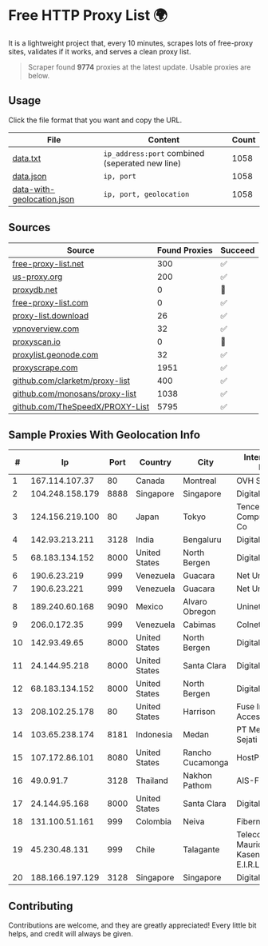 
# Free HTTP Proxy List 🌍

It is a lightweight project that, every 10 minutes, scrapes lots of free-proxy sites, validates if it works, and serves a clean proxy list.


> Scraper found **9774** proxies at the latest update. Usable proxies are below.

## Usage

Click the file format that you want and copy the URL.


|File|Content|Count|
|----|-------|-----|
|[data.txt](https://raw.githubusercontent.com/themiralay/Proxy-List-World/master/data.txt)|`ip_address:port` combined (seperated new line)|1058|
|[data.json](https://raw.githubusercontent.com/themiralay/Proxy-List-World/master/data.json)|`ip, port`|1058|
|[data-with-geolocation.json](https://raw.githubusercontent.com/themiralay/Proxy-List-World/master/data-with-geolocation.json)|`ip, port, geolocation`|1058|

## Sources

|Source|Found Proxies|Succeed|
|------|-------------|-------|
|[free-proxy-list.net](https://free-proxy-list.net)|300|✅|
|[us-proxy.org](https://www.us-proxy.org)|200|✅|
|[proxydb.net](http://proxydb.net)|0|🚫|
|[free-proxy-list.com](https://free-proxy-list.com/?page=&port=&type%5B%5D=http&type%5B%5D=https&up_time=0&search=Search)|0|✅|
|[proxy-list.download](https://www.proxy-list.download/HTTP)|26|✅|
|[vpnoverview.com](https://vpnoverview.com/privacy/anonymous-browsing/free-proxy-servers)|32|✅|
|[proxyscan.io](https://www.proxyscan.io)|0|🚫|
|[proxylist.geonode.com](https://proxylist.geonode.com/api/proxy-list?limit=300&page=1&sort_by=lastChecked&sort_type=desc&protocols=http,https)|32|✅|
|[proxyscrape.com](https://api.proxyscrape.com/v2/?request=displayproxies&protocol=http&timeout=10000&country=all&ssl=all&anonymity=all)|1951|✅|
|[github.com/clarketm/proxy-list](https://raw.githubusercontent.com/clarketm/proxy-list/master/proxy-list-raw.txt)|400|✅|
|[github.com/monosans/proxy-list](https://raw.githubusercontent.com/monosans/proxy-list/main/proxies/http.txt)|1038|✅|
|[github.com/TheSpeedX/PROXY-List](https://raw.githubusercontent.com/TheSpeedX/PROXY-List/master/http.txt)|5795|✅|


## Sample Proxies With Geolocation Info

|#|Ip|Port|Country|City|Internet Service Provider|
|-|--|----|-------|----|-------------------------|
|1|167.114.107.37|80|Canada|Montreal|OVH SAS|
|2|104.248.158.179|8888|Singapore|Singapore|DigitalOcean, LLC|
|3|124.156.219.100|80|Japan|Tokyo|Tencent Cloud Computing (Beijing) Co|
|4|142.93.213.211|3128|India|Bengaluru|DigitalOcean, LLC|
|5|68.183.134.152|8000|United States|North Bergen|DigitalOcean, LLC|
|6|190.6.23.219|999|Venezuela|Guacara|Net Uno|
|7|190.6.23.221|999|Venezuela|Guacara|Net Uno|
|8|189.240.60.168|9090|Mexico|Alvaro Obregon|Uninet S.A. de C.V.|
|9|206.0.172.35|999|Venezuela|Cabimas|Colnetwork C.A.|
|10|142.93.49.65|8000|United States|North Bergen|DigitalOcean, LLC|
|11|24.144.95.218|8000|United States|Santa Clara|DigitalOcean, LLC|
|12|68.183.134.152|8000|United States|North Bergen|DigitalOcean, LLC|
|13|208.102.25.178|80|United States|Harrison|Fuse Internet Access|
|14|103.65.238.174|8181|Indonesia|Medan|PT Media Alvina Sejati|
|15|107.172.86.101|8080|United States|Rancho Cucamonga|HostPapa|
|16|49.0.91.7|3128|Thailand|Nakhon Pathom|AIS-Fibre|
|17|24.144.95.168|8000|United States|Santa Clara|DigitalOcean, LLC|
|18|131.100.51.161|999|Colombia|Neiva|Fibernet TV SAS|
|19|45.230.48.131|999|Chile|Talagante|Telecomunicaciones Mauricio Andres Kasendra Larenas E.I.R.L.|
|20|188.166.197.129|3128|Singapore|Singapore|DigitalOcean, LLC|



## Contributing

Contributions are welcome, and they are greatly appreciated! Every
little bit helps, and credit will always be given.

